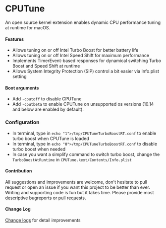 
CPUTune
====
An open source kernel extension enables dynamic CPU performance tuning at runtime for macOS.

#### Features
- Allows tuning on or off Intel Turbo Boost for better battery life
- Allows tuning on or off Intel Speed Shift for maximum performance
- Implements TimerEvent-based responses for dynamical switching Turbo Boost and Speed Shift at runtime
- Allows System Integrity Protection (SIP) control a bit easier via Info.plist setting 

#### Boot arguments
- Add `-cputoff` to disable CPUTune
- Add `-cputbeta` to enable CPUTune on unsupported os versions (10.14 and below are enabled by default).

### Configuration
- In terminal, type in ```echo "1">/tmp/CPUTuneTurboBoostRT.conf``` to enable turbo boost when CPUTune is loaded
- In terminal, type in ```echo "0">/tmp/CPUTuneTurboBoostRT.conf``` to disable turbo boost when needed
- In case you want a simplify command to switch turbo boost, change the `TurboBoostAtRuntime` in `CPUTune.kext/Contents/Info.plist`

#### Contribution
All suggestions and improvements are welcome, don't hesitate to pull request or open an issue if you want this project to be better than ever.
Writing and supporting code is fun but it takes time. Please provide most descriptive bugreports or pull requests.


#### Change Log
[Change logs](https://github.com/syscl/CPUTune/blob/master/Changelog.md) for detail improvements

